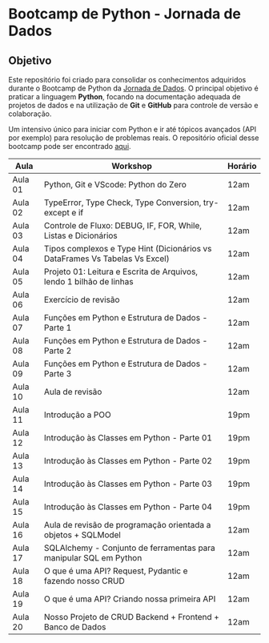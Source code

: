 # Bootcamp de Python - Jornada de Dados
## Objetivo
Este repositório foi criado para consolidar os conhecimentos adquiridos durante o Bootcamp de Python da [Jornada de Dados](https://suajornadadedados.com.br/). O principal objetivo é praticar a linguagem **Python**, focando na documentação adequada de projetos de dados e na utilização de **Git** e **GitHub** para controle de versão e colaboração.

Um intensivo único para iniciar com Python e ir até tópicos avançados (API por exemplo) para resolução de problemas reais. O repositório oficial desse bootcamp pode ser encontrado [aqui](https://github.com/lvgalvao/data-engineering-roadmap/tree/main/Bootcamp%20-%20Python%20para%20dados).

| Aula  | Workshop                                                                 | Horário |
|-------|--------------------------------------------------------------------------|---------|
| Aula 01 | Python, Git e VScode: Python do Zero                                    | 12am    |
| Aula 02 | TypeError, Type Check, Type Conversion, try-except e if                | 12am    |
| Aula 03 | Controle de Fluxo: DEBUG, IF, FOR, While, Listas e Dicionários         | 12am    |
| Aula 04 | Tipos complexos e Type Hint (Dicionários vs DataFrames Vs Tabelas Vs Excel) | 12am    |
| Aula 05 | Projeto 01: Leitura e Escrita de Arquivos, lendo 1 bilhão de linhas    | 12am    |
| Aula 06 | Exercício de revisão                                                    | 12am    |
| Aula 07 | Funções em Python e Estrutura de Dados - Parte 1                       | 12am    |
| Aula 08 | Funções em Python e Estrutura de Dados - Parte 2                       | 12am    |
| Aula 09 | Funções em Python e Estrutura de Dados - Parte 3                       | 12am    |
| Aula 10 | Aula de revisão                                                         | 12am    |
| Aula 11 | Introdução a POO                                                        | 19pm    |
| Aula 12 | Introdução às Classes em Python - Parte 01                             | 19pm    |
| Aula 13 | Introdução às Classes em Python - Parte 02                             | 19pm    |
| Aula 14 | Introdução às Classes em Python - Parte 03                             | 19pm    |
| Aula 15 | Introdução às Classes em Python - Parte 04                             | 19pm    |
| Aula 16 | Aula de revisão de programação orientada a objetos + SQLModel          | 12am    |
| Aula 17 | SQLAlchemy - Conjunto de ferramentas para manipular SQL em Python      | 12am    |
| Aula 18 | O que é uma API? Request, Pydantic e fazendo nosso CRUD                | 12am    |
| Aula 19 | O que é uma API? Criando nossa primeira API                            | 12am    |
| Aula 20 | Nosso Projeto de CRUD Backend + Frontend + Banco de Dados              | 12am    |
